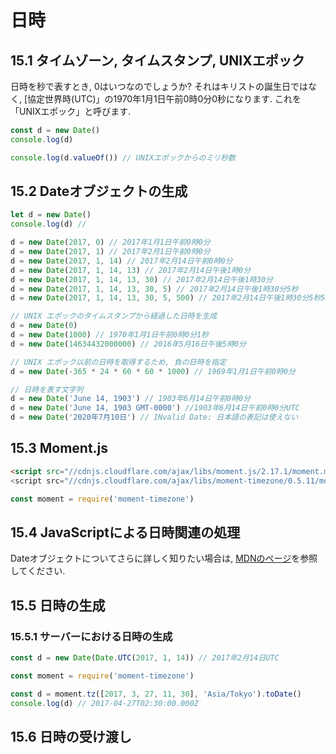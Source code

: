# 日時
## 15.1 タイムゾーン, タイムスタンプ, UNIXエポック
日時を秒で表すとき, 0はいつなのでしょうか?
それはキリストの誕生日ではなく, [協定世界時(UTC)」の1970年1月1日午前0時0分0秒になります.
これを「UNIXエポック」と呼びます.

```js
const d = new Date()
console.log(d)

console.log(d.valueOf()) // UNIXエポックからのミリ秒数
```

## 15.2 Dateオブジェクトの生成

```js
let d = new Date()
console.log(d) //

d = new Date(2017, 0) // 2017年1月1日午前0時0分
d = new Date(2017, 1) // 2017年2月1日午前0時0分
d = new Date(2017, 1, 14) // 2017年2月14日午前0時0分
d = new Date(2017, 1, 14, 13) // 2017年2月14日午後1時0分
d = new Date(2017, 1, 14, 13, 30) // 2017年2月14日午後1時30分
d = new Date(2017, 1, 14, 13, 30, 5) // 2017年2月14日午後1時30分5秒
d = new Date(2017, 1, 14, 13, 30, 5, 500) // 2017年2月14日午後1時30分5秒5

// UNIX エポックのタイムスタンプから経過した日時を生成
d = new Date(0)
d = new Date(1000) // 1970年1月1日午前0時0分1秒
d = new Date(14634432000000) // 2016年5月16日午後5時0分

// UNIX エポック以前の日時を取得するため, 負の日時を指定
d = new Date(-365 * 24 * 60 * 60 * 1000) // 1969年1月1日午前0時0分

// 日時を表す文字列
d = new Date('June 14, 1903') // 1903年6月14日午前0時0分
d = new Date('June 14, 1903 GMT-0000') //1903年6月14日午前0時0分UTC
d = new Date('2020年7月10日') // INvalid Date: 日本語の表記は使えない
```

## 15.3 Moment.js

```html
<script src="//cdnjs.cloudflare.com/ajax/libs/moment.js/2.17.1/moment.min.js"><script>
<script src="//cdnjs.cloudflare.com/ajax/libs/moment-timezone/0.5.11/moment-timezone-with-data.min.js"></script>
```

```js
const moment = require('moment-timezone')
```

## 15.4 JavaScriptによる日時関連の処理

Dateオブジェクトについてさらに詳しく知りたい場合は, [MDNのページ](https://developer.mozilla.org/ja/docs/Web/JavaScript/Reference/Global_Objects/Date)を参照してください.

## 15.5 日時の生成
### 15.5.1 サーバーにおける日時の生成

```js
const d = new Date(Date.UTC(2017, 1, 14)) // 2017年2月14日UTC
```

```js
const moment = require('moment-timezone')

const d = moment.tz([2017, 3, 27, 11, 30], 'Asia/Tokyo').toDate()
console.log(d) // 2017-04-27T02:30:00.000Z
```

## 15.6 日時の受け渡し
